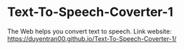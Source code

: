 # Text-To-Speech-Coverter-1
The Web helps you convert text to speech.
Link website: https://duyentran00.github.io/Text-To-Speech-Coverter-1/


